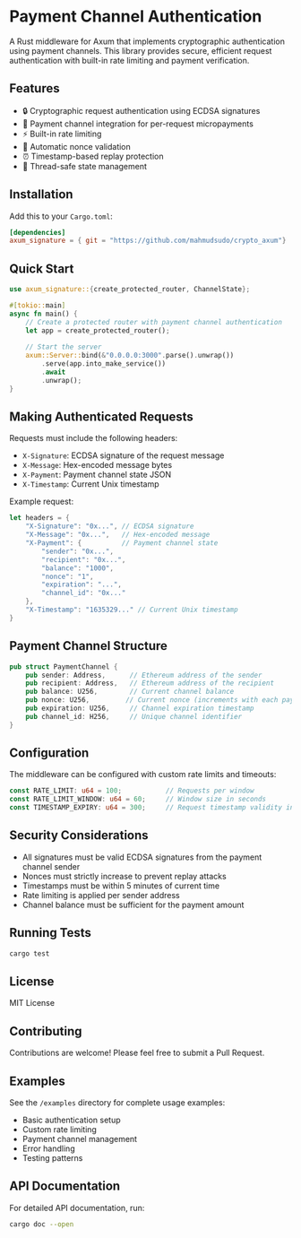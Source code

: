 # Payment Channel Authentication

A Rust middleware for Axum that implements cryptographic authentication using payment channels. This library provides secure, efficient request authentication with built-in rate limiting and payment verification.

## Features

- 🔒 Cryptographic request authentication using ECDSA signatures
- 💸 Payment channel integration for per-request micropayments
- ⚡ Built-in rate limiting
- 🔄 Automatic nonce validation
- ⏰ Timestamp-based replay protection
- 🔋 Thread-safe state management

## Installation

Add this to your `Cargo.toml`:

```toml
[dependencies]
axum_signature = { git = "https://github.com/mahmudsudo/crypto_axum"}
```

## Quick Start

```rust
use axum_signature::{create_protected_router, ChannelState};

#[tokio::main]
async fn main() {
    // Create a protected router with payment channel authentication
    let app = create_protected_router();
    
    // Start the server
    axum::Server::bind(&"0.0.0.0:3000".parse().unwrap())
        .serve(app.into_make_service())
        .await
        .unwrap();
}
```

## Making Authenticated Requests

Requests must include the following headers:

- `X-Signature`: ECDSA signature of the request message
- `X-Message`: Hex-encoded message bytes
- `X-Payment`: Payment channel state JSON
- `X-Timestamp`: Current Unix timestamp

Example request:

```rust
let headers = {
    "X-Signature": "0x...", // ECDSA signature
    "X-Message": "0x...",   // Hex-encoded message
    "X-Payment": {          // Payment channel state
        "sender": "0x...",
        "recipient": "0x...",
        "balance": "1000",
        "nonce": "1",
        "expiration": "...",
        "channel_id": "0x..."
    },
    "X-Timestamp": "1635329..." // Current Unix timestamp
}
```

## Payment Channel Structure

```rust
pub struct PaymentChannel {
    pub sender: Address,      // Ethereum address of the sender
    pub recipient: Address,   // Ethereum address of the recipient
    pub balance: U256,        // Current channel balance
    pub nonce: U256,         // Current nonce (increments with each payment)
    pub expiration: U256,     // Channel expiration timestamp
    pub channel_id: H256,     // Unique channel identifier
}
```

## Configuration

The middleware can be configured with custom rate limits and timeouts:

```rust
const RATE_LIMIT: u64 = 100;           // Requests per window
const RATE_LIMIT_WINDOW: u64 = 60;     // Window size in seconds
const TIMESTAMP_EXPIRY: u64 = 300;     // Request timestamp validity in seconds
```

## Security Considerations

- All signatures must be valid ECDSA signatures from the payment channel sender
- Nonces must strictly increase to prevent replay attacks
- Timestamps must be within 5 minutes of current time
- Rate limiting is applied per sender address
- Channel balance must be sufficient for the payment amount

## Running Tests

```bash
cargo test
```

## License

MIT License

## Contributing

Contributions are welcome! Please feel free to submit a Pull Request.

## Examples

See the `/examples` directory for complete usage examples:

- Basic authentication setup
- Custom rate limiting
- Payment channel management
- Error handling
- Testing patterns

## API Documentation

For detailed API documentation, run:

```bash
cargo doc --open
```
